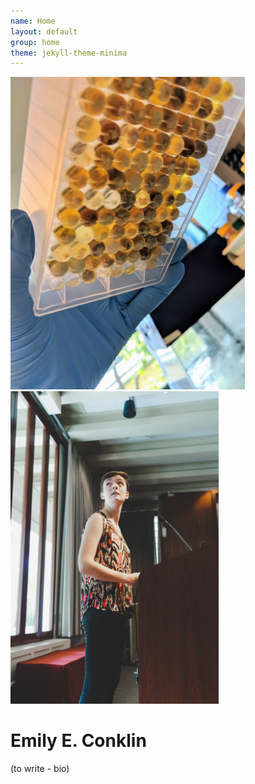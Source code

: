 ```yaml
---
name: Home
layout: default
group: home
theme: jekyll-theme-minima
---
```


<img src="/static/img/2019-corals.jpg" class="img-responsive center-block" alt="" width=auto height=500/><img src="/static/img/2019-testers.jpg" class="img-responsive center-block" alt="" width=auto height=500/>

<h1 class="text-center">Emily E. Conklin</h1>

<p class="lead text-justify">
(to write - bio)
</p>
